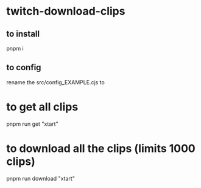 # twitch-download-clips

## to install
pnpm i

## to config
rename the src/config_EXAMPLE.cjs to 

# to get all clips
pnpm run get "xtart"

# to download all the clips (limits 1000 clips)
pnpm run download "xtart"